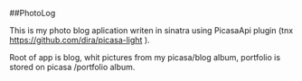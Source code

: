 ##PhotoLog

This is my photo blog aplication writen in sinatra using PicasaApi plugin (tnx https://github.com/dira/picasa-light ).

Root of app is blog, whit pictures from my picasa/blog album, portfolio is stored on picasa /portfolio album. 
